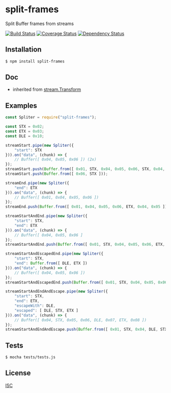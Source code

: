 # split-frames
Split Buffer frames from streams

[![Build Status](https://api.travis-ci.org/Psychopoulet/split-frames.svg?branch=master)](https://travis-ci.org/Psychopoulet/split-frames)
[![Coverage Status](https://coveralls.io/repos/github/Psychopoulet/split-frames/badge.svg?branch=master)](https://coveralls.io/github/Psychopoulet/split-frames)
[![Dependency Status](https://img.shields.io/david/Psychopoulet/split-frames/master.svg)](https://github.com/Psychopoulet/split-frames)

## Installation

```bash
$ npm install split-frames
```

## Doc

  * inherited from [stream.Transform](https://nodejs.org/api/stream.html#stream_duplex_and_transform_streams)

## Examples

```javascript
const Spliter = require("split-frames");

const STX = 0x02;
const ETX = 0x03;
const DLE = 0x10;

streamStart.pipe(new Spliter({
	"start": STX
})).on("data", (chunk) => {
	// Buffer([ 0x04, 0x05, 0x06 ]) (2x)
});
streamStart.push(Buffer.from([ 0x01, STX, 0x04, 0x05, 0x06, STX, 0x04, 0x05 ]));
streamStart.push(Buffer.from([ 0x06, STX ]));

streamEnd.pipe(new Spliter({
	"end": ETX
})).on("data", (chunk) => {
	// Buffer([ 0x01, 0x04, 0x05, 0x06 ])
});
streamEnd.push(Buffer.from([ 0x01, 0x04, 0x05, 0x06, ETX, 0x04, 0x05 ]));

streamStartAndEnd.pipe(new Spliter({
	"start": STX,
	"end": ETX
})).on("data", (chunk) => {
	// Buffer([ 0x04, 0x05, 0x06 ]
});
streamStartAndEnd.push(Buffer.from([ 0x01, STX, 0x04, 0x05, 0x06, ETX, STX, 0x04, 0x05 ]));

streamStartAndEscapedEnd.pipe(new Spliter({
	"start": STX,
	"end": Buffer.from([ DLE, ETX ])
})).on("data", (chunk) => {
	// Buffer([ 0x04, 0x05, 0x06 ])
});
streamStartAndEscapedEnd.push(Buffer.from([ 0x01, STX, 0x04, 0x05, 0x06, DLE, ETX, STX, 0x04, 0x05 ]));

streamStartAndEndAndEscape.pipe(new Spliter({
	"start": STX,
	"end": ETX,
	"escapeWith": DLE,
	"escaped": [ DLE, STX, ETX ]
})).on("data", (chunk) => {
	// Buffer([ 0x04, STX, 0x05, 0x06, DLE, 0x07, ETX, 0x08 ])
});
streamStartAndEndAndEscape.push(Buffer.from([ 0x01, STX, 0x04, DLE, STX, 0x05, 0x06, DLE, DLE, 0x07, DLE, ETX, 0x08, ETX, STX, 0x04, 0x05 ]));
```

## Tests

```bash
$ mocha tests/tests.js
```

## License

[ISC](LICENSE)
